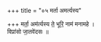 +++
title = "०५ मर्ता अमर्त्यस्य"

+++
मर्ता॒ अम॑र्त्यस्य ते॒ भूरि॒ नाम॑ मनामहे ।  
विप्रा॑सो जा॒तवे॑दसः ॥
